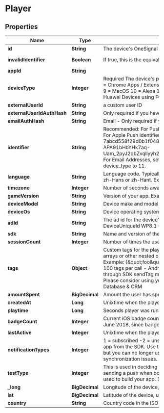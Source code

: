 

# Player


## Properties

| Name | Type | Description | Notes |
|------------ | ------------- | ------------- | -------------|
|**id** | **String** | The device&#39;s OneSignal ID |  [readonly] |
|**invalidIdentifier** | **Boolean** | If true, this is the equivalent of a user being Unsubscribed |  [optional] [readonly] |
|**appId** | **String** |  |  [optional] |
|**deviceType** | **Integer** | Required The device&#39;s platform:   0 &#x3D; iOS   1 &#x3D; Android   2 &#x3D; Amazon   3 &#x3D; WindowsPhone (MPNS)   4 &#x3D; Chrome Apps / Extensions   5 &#x3D; Chrome Web Push   6 &#x3D; Windows (WNS)   7 &#x3D; Safari   8 &#x3D; Firefox   9 &#x3D; MacOS   10 &#x3D; Alexa   11 &#x3D; Email   13 &#x3D; For Huawei App Gallery Builds SDK Setup. Not for Huawei Devices using FCM   14 &#x3D; SMS  |  |
|**externalUserId** | **String** | a custom user ID |  [optional] |
|**externalUserIdAuthHash** | **String** | Only required if you have enabled Identity Verification and device_type is NOT 11 email. |  [optional] |
|**emailAuthHash** | **String** | Email - Only required if you have enabled Identity Verification and device_type is email (11). |  [optional] |
|**identifier** | **String** | Recommended: For Push Notifications, this is the Push Token Identifier from Google or Apple. For Apple Push identifiers, you must strip all non alphanumeric characters. Examples: iOS: 7abcd558f29d0b1f048083e2834ad8ea4b3d87d8ad9c088b33c132706ff445f0 Android: APA91bHbYHk7aq-Uam_2pyJ2qbZvqllyyh2wjfPRaw5gLEX2SUlQBRvOc6sck1sa7H7nGeLNlDco8lXj83HWWwzV... For Email Addresses, set the full email address email@email.com and make sure to set device_type to 11.  |  [optional] |
|**language** | **String** | Language code. Typically lower case two letters, except for Chinese where it must be one of zh-Hans or zh-Hant. Example: en  |  [optional] |
|**timezone** | **Integer** | Number of seconds away from UTC. Example: -28800  |  [optional] |
|**gameVersion** | **String** | Version of your app. Example: 1.1  |  [optional] |
|**deviceModel** | **String** | Device make and model. Example: iPhone5,1  |  [optional] |
|**deviceOs** | **String** | Device operating system version. Example: 7.0.4  |  [optional] |
|**adId** | **String** | The ad id for the device&#39;s platform: Android &#x3D; Advertising Id iOS &#x3D; identifierForVendor WP8.0 &#x3D; DeviceUniqueId WP8.1 &#x3D; AdvertisingId  |  [optional] |
|**sdk** | **String** | Name and version of the sdk/plugin that&#39;s calling this API method (if any) |  [optional] |
|**sessionCount** | **Integer** | Number of times the user has played the game, defaults to 1 |  [optional] |
|**tags** | **Object** | Custom tags for the player. Only support string and integer key value pairs. Does not support arrays or other nested objects. Setting a tag value to null or an empty string will remove the tag. Example: {\&quot;foo\&quot;:\&quot;bar\&quot;,\&quot;this\&quot;:\&quot;that\&quot;} Limitations: - 100 tags per call - Android SDK users: tags cannot be removed or changed via API if set through SDK sendTag methods. Recommended to only tag devices with 1 kilobyte of data Please consider using your own Database to save more than 1 kilobyte of data. See: Internal Database &amp; CRM  |  [optional] |
|**amountSpent** | **BigDecimal** | Amount the user has spent in USD, up to two decimal places |  [optional] |
|**createdAt** | **Long** | Unixtime when the player joined the game |  [optional] |
|**playtime** | **Long** | Seconds player was running your app. |  [optional] |
|**badgeCount** | **Integer** | Current iOS badge count displayed on the app icon NOTE: Not supported for apps created after June 2018, since badge count for apps created after this date are handled on the client.  |  [optional] |
|**lastActive** | **Integer** | Unixtime when the player was last active |  [optional] |
|**notificationTypes** | **Integer** | 1 &#x3D; subscribed -2 &#x3D; unsubscribed iOS - These values are set each time the user opens the app from the SDK. Use the SDK function set Subscription instead. Android - You may set this but you can no longer use the SDK method setSubscription later in your app as it will create synchronization issues.  |  [optional] |
|**testType** | **Integer** | This is used in deciding whether to use your iOS Sandbox or Production push certificate when sending a push when both have been uploaded. Set to the iOS provisioning profile that was used to build your app. 1 &#x3D; Development 2 &#x3D; Ad-Hoc Omit this field for App Store builds.  |  [optional] |
|**_long** | **BigDecimal** | Longitude of the device, used for geotagging to segment on. |  [optional] |
|**lat** | **BigDecimal** | Latitude of the device, used for geotagging to segment on. |  [optional] |
|**country** | **String** | Country code in the ISO 3166-1 Alpha 2 format |  [optional] |



